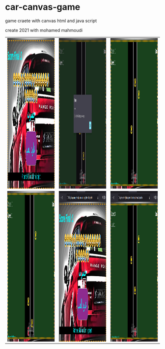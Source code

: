 # car-canvas-game
game craete with canvas html and java script

create 2021 with mohamed mahmoudi

<table>
  <tr>
     <td><img src="Screenshots/Screenshot-from-2022-11-15-19-49-11.png" width=270 height=490></td>
    <td><img src="Screenshots/Screenshot-from-2022-11-15-19-49-40.png" width=270 height=490></td>
    <td><img src="Screenshots/Screenshot-from-2022-11-15-19-50-09.png" width=270 height=490></td>
    
    
    
  </tr>
  <tr>
    <td><img src="Screenshots/Screenshot-from-2022-11-15-19-50-16.png" width=270 height=490></td>
    <td><img src="Screenshots/Screenshot-from-2022-11-15-19-50-57.png" width=270 height=490></td>
    <td><img src="Screenshots/Screenshot-from-2022-11-15-19-51-06.png" width=270 height=490></td>
   
   
    
    
    
  </tr>
 
   
 </table>
